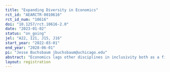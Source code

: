 ```yaml
---
title: "Expanding Diversity in Economics"
rct_id: "AEARCTR-0010616"
rct_id_num: "10616"
doi: "10.1257/rct.10616-2.0"
date: "2023-01-02"
status: "on_going"
jel: "A22, I21, J15, J16"
start_year: "2022-03-01"
end_year: "2028-06-01"
pi: "Jesse Buchsbaum jbuchsbaum@uchicago.edu"
abstract: "Economics lags other disciplines in inclusivity both as a field of study and career track, with disproportionately low representation of women and racial and ethnic minority groups, relative both to the population at large and to other academic disciplines. To address this challenge, the Becker Friedman Institute at the University of Chicago has launched the “Expanding Diversity in Economics program” (EDE Program) to help attract underrepresented undergraduate students to economics. Although diversity and inclusion programs are increasingly common in educational and workplace settings, virtually no rigorous evidence of their effectiveness exists. We propose the first longitudinal randomized controlled trial to evaluate the causal impact of a diversity program on applicant outcomes: students’ choices of courses and major, graduate study, career track, and pursuing research in economics. We randomize selection into the 2022 and 2023 cohorts of the program, admitting randomly selected students into the program from a pool of top applicants. We stratify on economic status and international / domestic student status, and balance across key demographic characteristics and education outcomes. Outcome data is tracked using several rounds of surveys and secondary data on educational and professional outcomes."
layout: registration
---
```


